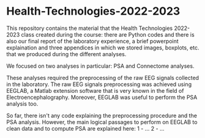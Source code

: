 # Health-Technologies-2022-2023
This repository contains the material that the Health Technologies 2022-2023 class created during the course: there are Python codes and there is also our final report of the laboratory experience, a brief powerpoint explaination and three appendices in which we stored images, boxplots, etc. that we produced during the different analyses.

We focused on two analyses in particular: PSA and Connectome analyses. 

These analyses required the preprocessing of the raw EEG signals collected in the laboratory. The raw EEG signals preprocessing was achieved using EEGLAB, a Matlab extension software that is very known in the field of Electroencephalography. Moreover, EEGLAB was useful to perform the PSA analysis too.

So far, there isn't any code explaining the preprocessing procedure and the PSA analysis.
However, the main logical passages to perform on EEGLAB to clean data and to compute PSA are explained here:
1 - ...
2 - ...
